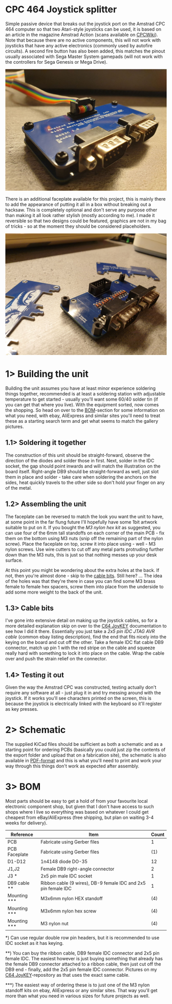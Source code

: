 # CPC 464 Joystick splitter

Simple passive device that breaks out the joystick port on the Amstrad CPC 464 computer so that two Atari-style joysticks can be used, it is based on an article in the magazine Amstrad Action (scans available on [CPCWiki](https://www.cpcwiki.eu/index.php/Joystick_Splitter)). Note that because there are no active components, this will not work with joysticks that have any active electronics (commonly used by autofire circuits). A second fire button has also been added, this matches the pinout usually associated with Sega Master System gamepads (will not work with the controllers for Sega Genesis or Mega Drive).

![Assembled unit](https://github.com/tebl/CPC464-Joystick-Splitter/raw/main/gallery/2021-02-05%2000.35.42.jpg)

There is an additional faceplate available for this project, this is mainly there to add the appearance of putting it all in a box without breaking out a hacksaw. This is completely optional and don't serve any purpose other than making it all look rather stylish (mostly according to me). I made it reversible so that two designs could be featured, graphics are not in my bag of tricks - so at the moment they should be considered placeholders.

![Joystick splitter](https://github.com/tebl/CPC464-Joystick-Splitter/raw/main/gallery/2021-02-02%2022.52.06.jpg)

# 1> Building the unit
Building the unit assumes you have at least minor experience soldering things together, recommended is at least a soldering station with adjustable temperature to get started - usually you'll want some 60/40 solder tin (if you can get that where you live). With the equipment sorted, now comes the shopping. So head on over to the [BOM](#3-bom)-section for some information on what you need, with ebay, AliExpress and similar sites you'll need to treat these as a starting search term and get what seems to match the gallery pictures.

## 1.1> Soldering it together
The construction of this unit should be straight-forward, observe the direction of the diodes and solder those in first. Next, solder in the IDC socket, the gap should point inwards and will match the illustration on the board itself. Right-angle DB9 should be straight-forward as well, just slot them in place and solder - take care when soldering the anchors on the sides, heat quickly travels to the other side so don't hold your finger on any of the metal.

## 1.2> Assembling the unit
The faceplate can be reversed to match the look you want the unit to have, at some point in the far flung future I'll hopefully have some 1bit artwork suitable to put on it. If you bought the *M3 nylon hex kit* as suggested, you can use four of the 6mm tall standoffs on each corner of the main PCB - fix them on the bottom using M3 nuts (snip off the remaining part of the nylon screw). Place the faceplate on top, screw it into place using - well - M3 nylon screws. Use wire cutters to cut off any metal parts protruding further down than the M3 nuts, this is just so that nothing messes up your desk surface.

At this point you might be wondering about the extra holes at the back. If not, then you're almost done - skip to the [cable bits](#13-cable-bits). Still here? ... The idea of the holes was that they're there in case you can find some M3 brass female to female hex spacers, screw them into place from the underside to add some more weight to the back of the unit.

## 1.3> Cable bits
I've gone into extensive detail on making up the joystick cables, so for a more detailed explanation skip on over to the [C64 JoyKEY](https://github.com/tebl/C64-JoyKEY/blob/main/documentation/building.md#building-the-cables) documentation to see how I did it there. Essentially you just take a *2x5 pin IDC JTAG AVR cable* (common ebay listing description), find the end that fits nicely into the keying on the board and cut off the other. Take a female IDC flat cable DB9 connector, match up pin 1 with the red stripe on the cable and squeeze really hard with something to lock it into place on the cable. Wrap the cable over and push the strain relief on the connector.

## 1.4> Testing it out
Given the way the Amstrad CPC was constructed, testing actually don't require any software at all - just plug it in and try messing around with the joystick. If it works you'll see characters printed on the screen, this is because the joystick is electrically linked with the keyboard so it'll register as key presses.

# 2> Schematic
The supplied KiCad files should be sufficient as both a schematic and as a  starting point for ordering PCBs (basically you could just zip the contents of the export folder and upload that on a fabrication site), the schematic is also available in [PDF-format](documentation/schematic) and this is what you'll need to print and work your way through this things don't work as expected after assembly.

# 3> BOM
Most parts should be easy to get a hold of from your favourite local electronic component shop, but given that I don't have access to such shops where I live so everything was based on whatever I could get cheapest from eBay/AliExpress (free shipping, but plan on waiting 3-4 weeks for delivery).

| Reference     | Item                                                           | Count |
| ------------- | -------------------------------------------------------------- | ----- |
| PCB           | Fabricate using Gerber files                                   |     1 |
| PCB Faceplate | Fabricate using Gerber files                                   |    (1)|
| D1-D12        | 1n4148 diode DO-35                                             |    12 | 
| J1,J2         | Female DB9 right-angle connector                               |     2 |
| J3 *          | 2x5 pin male IDC socket                                        |     1 |
| DB9 cable **  | Ribbon cable (9 wires), DB-9 female IDC and 2x5 pin female IDC |     1 |
| Mounting ***  | M3x6mm nylon HEX standoff                                      |    (4)|
| Mounting ***  | M3x6mm nylon hex screw                                         |    (4)|
| Mounting ***  | M3 nylon nut                                                   |    (4)|

*) Can use regular double row pin headers, but it is recommended to use IDC socket as it has keying.

**) You can buy the ribbon cable, DB9 female IDC connector and 2x5 pin female IDC. The easiest however is just buying something that already has the female DB9 connector attached to a ribbon cable, then just cut off the DB9 end - finally, add the 2x5 pin female IDC connector. Pictures on my [C64 JoyKEY](https://github.com/tebl/C64-JoyKEY/blob/main/documentation/building.md#building-the-cables)-repository as that uses the exact same cable.

***) The easiest way of ordering these is to just one of the M3 nylon standoff kits on ebay, AliExpress or any similar sites. That way you'll get more than what you need in various sizes for future projects as well.